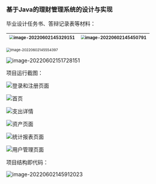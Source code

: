 ### 基于Java的理财管理系统的设计与实现

毕业设计任务书、答辩记录表等材料：

| <img src="images/image-20220602145329151.png" alt="image-20220602145329151" style="zoom:70%;" /> | <img src="images/image-20220602145450791.png" alt="image-20220602145450791" style="zoom:70%;" /> |
| ------------------------------------------------------------ | ------------------------------------------------------------ |

<img src="images/image-20220602145554397.png" alt="image-20220602145554397" style="zoom:67%;" />

![image-20220602151728151](images/image-20220602151728151.png)

项目运行截图：

![登录和注册页面](images/登录和注册页面.png)

![首页](images/首页.png)



![支出详情](images/支出详情.png)



![资产页面](images/资产页面.png)



![统计报表页面](images/统计报表页面.png)



![用户管理页面](images/用户管理页面.png)



项目结构即代码：

![image-20220602145912023](images/image-20220602145912023.png)



























